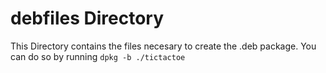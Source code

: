 # debfiles Directory
This Directory contains the files necesary to create the .deb package.
You can do so by running `dpkg -b ./tictactoe`
